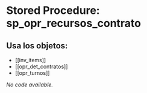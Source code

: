 # Stored Procedure: sp_opr_recursos_contrato

## Usa los objetos:
- [[inv_items]]
- [[opr_det_contratos]]
- [[opr_turnos]]

*No code available.*
